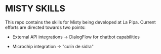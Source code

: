 # MISTY SKILLS

This repo contains the skills for Misty being developed at La Pipa. Current efforts are directed towards two points:

- External API integrations -> DialogFlow for chatbot capabilities

- Microchip integration -> "culín de sidra"
